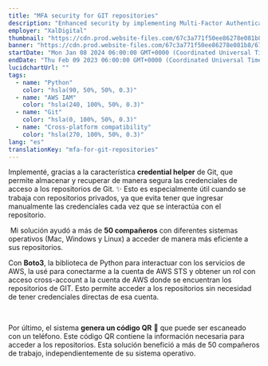 ```yaml
---
title: "MFA security for GIT repositories"
description: "Enhanced security by implementing Multi-Factor Authentication for over 50 team members"
employer: "XalDigital"
thumbnail: "https://cdn.prod.website-files.com/67c3a771f50ee86278e081b8/67d9223fc72e0e95f5afa6c4_67ce16d4ec624e2b73332f3f_mfa%2520for%2520git.gif"
banner: "https://cdn.prod.website-files.com/67c3a771f50ee86278e081b8/67cbe41e022e968fe92ed459_67cbdfe83b32df846e2a44a4_photo-1732320935426-395f3c1d38be.jpeg"
startDate: "Mon Jan 08 2024 06:00:00 GMT+0000 (Coordinated Universal Time)"
endDate: "Thu Feb 09 2023 06:00:00 GMT+0000 (Coordinated Universal Time)"
lucidchartUrl: ""
tags:
  - name: "Python"
    color: "hsla(90, 50%, 50%, 0.3)"
  - name: "AWS IAM"
    color: "hsla(240, 100%, 50%, 0.3)"
  - name: "Git"
    color: "hsla(0, 100%, 50%, 0.3)"
  - name: "Cross-platform compatibility"
    color: "hsla(270, 100%, 50%, 0.3)"
lang: "es"
translationKey: "mfa-for-git-repositories"
---
```


Implementé, gracias a la característica **credential helper** de Git, que permite almacenar y recuperar de manera segura las credenciales de acceso a los repositorios de Git. ✨ Esto es especialmente útil cuando se trabaja con repositorios privados, ya que evita tener que ingresar manualmente las credenciales cada vez que se interactúa con el repositorio.

‍
Mi solución ayudó a más de **50 compañeros** con diferentes sistemas operativos (Mac, Windows y Linux) a acceder de manera más eficiente a sus repositorios.
‍

Con **Boto3**, la biblioteca de Python para interactuar con los servicios de AWS, la usé para conectarme a la cuenta de AWS STS y obtener un rol con acceso cross-account a la cuenta de AWS donde se encuentran los repositorios de GIT. Esto permite acceder a los repositorios sin necesidad de tener credenciales directas de esa cuenta.

‍

Por último, el sistema **genera un código QR** 📱 que puede ser escaneado con un teléfono. Este código QR contiene la información necesaria para acceder a los repositorios. Esta solución benefició a más de 50 compañeros de trabajo, independientemente de su sistema operativo.

‍
